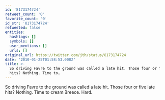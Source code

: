 ```yaml
---
id: '8173174724'
retweet_count: '0'
favorite_count: '0'
id_str: '8173174724'
retweeted: false
entities:
  hashtags: []
  symbols: []
  user_mentions: []
  urls: []
original_url: https://twitter.com/jth/status/8173174724
date: '2010-01-25T01:58:53.000Z'
title: >-
  So driving Favre to the ground was called a late hit. Those four or five late
  hits? Nothing. Time to…
---
```


So driving Favre to the ground was called a late hit. Those four or five late hits? Nothing. Time to cream Breece. Hard.